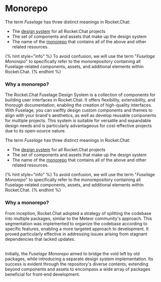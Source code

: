 # Monorepo

The term _Fuselage_ has three distinct meanings in Rocket.Chat:

* The [design system](https://uxdesign.cc/everything-you-need-to-know-about-design-systems-54b109851969) for all Rocket.Chat projects
* The set of components and assets that make up the design system
* The name of the [monorepo](https://en.wikipedia.org/wiki/Monorepo) that contains all of the above and other related resources.

{% hint style="info" %}
To avoid confusion, we will use the term "_Fuselage Monorepo_" to specifically refer to the monorepository containing all Fuselage-related components, assets, and additional elements within Rocket.Chat.
{% endhint %}

### Why a monorepo?

The Rocket.Chat Fuselage Design System is a collection of components for building user interfaces in Rocket.Chat. It offers flexibility, extensibility, and thorough documentation, enabling the creation of high-quality interfaces. With Fuselage, you can swiftly design custom components and themes to align with your brand's aesthetics, as well as develop reusable components for multiple projects. This system is suitable for versatile and expandable design needs and is particularly advantageous for cost-effective projects due to its open-source nature.

The term _Fuselage_ has three distinct meanings in Rocket.Chat:

* The [design system](https://uxdesign.cc/everything-you-need-to-know-about-design-systems-54b109851969) for all Rocket.Chat projects
* The set of components and assets that make up the design system
* The name of the [monorepo](https://en.wikipedia.org/wiki/Monorepo) that contains all of the above and other related resources.

{% hint style="info" %}
To avoid confusion, we will use the term "_Fuselage Monorepo_" to specifically refer to the monorepository containing all Fuselage-related components, assets, and additional elements within Rocket.Chat.
{% endhint %}

### Why a monorepo?

From inception, Rocket.Chat adopted a strategy of splitting the codebase into multiple packages, similar to the Meteor community's approach. This segmentation was implemented to organize the codebase according to specific features, enabling a more targeted approach to development. It proved particularly effective in addressing issues arising from stagnant dependencies that lacked updates.

\
Initially, the _Fuselage Monorepo_ aimed to bridge the void left by old packages, while introducing a separate design system implementation. Its success is evident through the repository's diverse contents, extending beyond components and assets to encompass a wide array of packages beneficial for front-end development.
